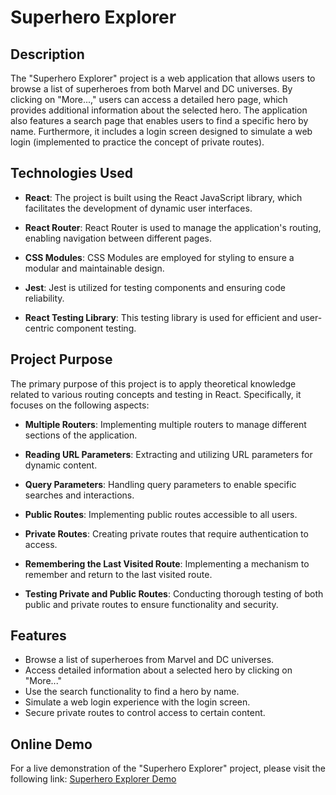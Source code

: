 # Superhero Explorer

## Description

The "Superhero Explorer" project is a web application that allows users to browse a list of superheroes from both Marvel and DC universes. By clicking on "More...," users can access a detailed hero page, which provides additional information about the selected hero. The application also features a search page that enables users to find a specific hero by name. Furthermore, it includes a login screen designed to simulate a web login (implemented to practice the concept of private routes).

## Technologies Used

- **React**: The project is built using the React JavaScript library, which facilitates the development of dynamic user interfaces.

- **React Router**: React Router is used to manage the application's routing, enabling navigation between different pages.

- **CSS Modules**: CSS Modules are employed for styling to ensure a modular and maintainable design.

- **Jest**: Jest is utilized for testing components and ensuring code reliability.

- **React Testing Library**: This testing library is used for efficient and user-centric component testing.

## Project Purpose

The primary purpose of this project is to apply theoretical knowledge related to various routing concepts and testing in React. Specifically, it focuses on the following aspects:

- **Multiple Routers**: Implementing multiple routers to manage different sections of the application.

- **Reading URL Parameters**: Extracting and utilizing URL parameters for dynamic content.

- **Query Parameters**: Handling query parameters to enable specific searches and interactions.

- **Public Routes**: Implementing public routes accessible to all users.

- **Private Routes**: Creating private routes that require authentication to access.

- **Remembering the Last Visited Route**: Implementing a mechanism to remember and return to the last visited route.

- **Testing Private and Public Routes**: Conducting thorough testing of both public and private routes to ensure functionality and security.

## Features

- Browse a list of superheroes from Marvel and DC universes.
- Access detailed information about a selected hero by clicking on "More..."
- Use the search functionality to find a hero by name.
- Simulate a web login experience with the login screen.
- Secure private routes to control access to certain content.

## Online Demo

For a live demonstration of the "Superhero Explorer" project, please visit the following link: [Superhero Explorer Demo]()
